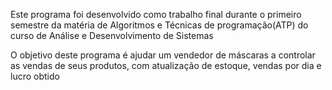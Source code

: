 Este programa foi desenvolvido como trabalho final durante o primeiro semestre da matéria de Algoritmos e Técnicas de programação(ATP) do curso de Análise e Desenvolvimento de Sistemas

O objetivo deste programa é ajudar um vendedor de máscaras a controlar as vendas de seus produtos, com atualização de estoque, vendas por dia
e lucro obtido
